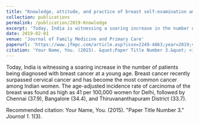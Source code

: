 ```yaml
---
title: "Knowledge, attitude, and practice of breast self-examination amongst female IT professionals in Silicon Valley of India"
collection: publications
permalink: /publication/2019-Knowledge
excerpt: 'Today, India is witnessing a soaring increase in the number of patients being diagnosed with breast cancer at a young age. Breast cancer recently surpassed cervical cancer and has become the most common cancer among Indian women. The age-adjusted incidence rate of carcinoma of the breast was found as high as 41 per 100,000 women for Delhi, followed by Chennai (37.9), Bangalore (34.4), and Thiruvananthapuram District (33.7). '
date: 2019-02-01
venue: 'Journal of Family Medicine and Primary Care'
paperurl: 'https://www.jfmpc.com/article.asp?issn=2249-4863;year=2019;volume=8;issue=2;spage=568;epage=572;aulast=Kalliguddi;type=3'
citation: 'Your Name, You. (2015). &quot;Paper Title Number 3.&quot; <i>Journal 1</i>. 1(3).'
---
```

Today, India is witnessing a soaring increase in the number of patients being diagnosed with breast cancer at a young age. Breast cancer recently surpassed cervical cancer and has become the most common cancer among Indian women. The age-adjusted incidence rate of carcinoma of the breast was found as high as 41 per 100,000 women for Delhi, followed by Chennai (37.9), Bangalore (34.4), and Thiruvananthapuram District (33.7). 


Recommended citation: Your Name, You. (2015). "Paper Title Number 3." <i>Journal 1</i>. 1(3).

